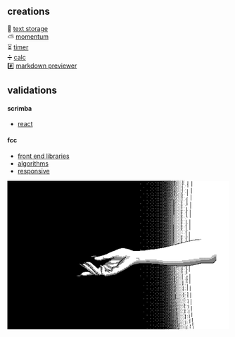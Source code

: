 ## creations
📒 [text storage](https://lt-text-exchanger.herokuapp.com/)  
⛅ [momentum](https://lt-momentum-clone.netlify.app/)  
⏳ [timer](https://lt-fcc-timer.netlify.app/)  
➗ [calc](https://lt-fcc-js-calc.netlify.app/)  
#️⃣ [markdown previewer](https://lt-fcc-mark-p.netlify.app/)  

## validations
#### scrimba
- [react](https://scrimba.com/certificate/uqREz7U9/greact)  
#### fcc
- [front end libraries](https://www.freecodecamp.org/certification/altsep/front-end-development-libraries) 
- [algorithms](https://www.freecodecamp.org/certification/altsep/javascript-algorithms-and-data-structures) 
- [responsive](https://www.freecodecamp.org/certification/altsep/responsive-web-design)  

![(c) unomoralez](unomoralez-beckon.gif)
